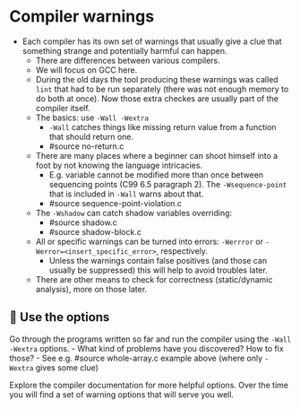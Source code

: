 # Compiler warnings

- Each compiler has its own set of warnings that usually give a clue that
  something strange and potentially harmful can happen.
	- There are differences between various compilers.
	- We will focus on GCC here.
	- During the old days the tool producing these warnings was called
	  `lint` that had to be run separately (there was not enough memory to
	  do both at once).  Now those extra checkes are usually part of the
	  compiler itself.
	- The basics: use `-Wall -Wextra`
		- `-Wall` catches things like missing return value from a
		  function that should return one.
		- #source no-return.c
	- There are many places where a beginner can shoot himself into a foot
	  by not knowing the language intricacies.
		- E.g. variable cannot be modified more than once between
		  sequencing points (C99 6.5 paragraph 2). The
		  `-Wsequence-point` that is included in `-Wall` warns about
		  that.
		- #source sequence-point-violation.c
	- The `-Wshadow` can catch shadow variables overriding:
		- #source shadow.c
		- #source shadow-block.c
	- All or specific warnings can be turned into errors: `-Werrror` or
	  `-Werror=<insert_specific_error>`, respectively.
		- Unless the warnings contain false positives (and those can
		  usually be suppressed) this will help to avoid troubles later.
	- There are other means to check for correctness (static/dynamic
	  analysis), more on those later.

## :wrench: Use the options

Go through the programs written so far and run the compiler using the `-Wall
-Wextra` options.
	- What kind of problems have you discovered?  How to fix those?
		- See e.g. #source whole-array.c example above (where only
		  `-Wextra` gives some clue)

Explore the compiler documentation for more helpful options.  Over the time you
will find a set of warning options that will serve you well.
